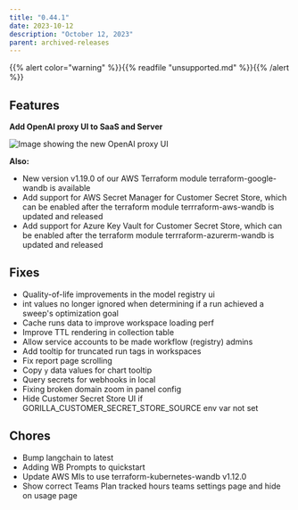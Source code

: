 ```yaml
---
title: "0.44.1"
date: 2023-10-12
description: "October 12, 2023"
parent: archived-releases
---
```


{{% alert color="warning" %}}{{% readfile "unsupported.md" %}}{{% /alert %}}

## Features

**Add OpenAI proxy UI to SaaS and Server**

![Image showing the new OpenAI proxy UI](https://github.com/wandb/server/assets/7208315/8bc78df9-e0e7-455e-8c74-975caa96eccf)

**Also:**

* New version v1.19.0 of our AWS Terraform module terraform-google-wandb is available
* Add support for AWS Secret Manager for Customer Secret Store, which can be enabled after the terraform module terrraform-aws-wandb is updated and released
* Add support for Azure Key Vault for Customer Secret Store, which can be enabled after the terraform module terrraform-azurerm-wandb is updated and released

## Fixes

* Quality-of-life improvements in the model registry ui
* int values no longer ignored when determining if a run achieved a sweep's optimization goal
* Cache runs data to improve workspace loading perf
* Improve TTL rendering in collection table
* Allow service accounts to be made workflow (registry) admins
* Add tooltip for truncated run tags in workspaces
* Fix report page scrolling
* Copy `y` data values for chart tooltip
* Query secrets for webhooks in local
* Fixing broken domain zoom in panel config
* Hide Customer Secret Store UI if GORILLA_CUSTOMER_SECRET_STORE_SOURCE env var not set

## Chores

* Bump langchain to latest
* Adding WB Prompts to quickstart
* Update AWS MIs to use terraform-kubernetes-wandb v1.12.0
* Show correct Teams Plan tracked hours teams settings page and hide on usage page
